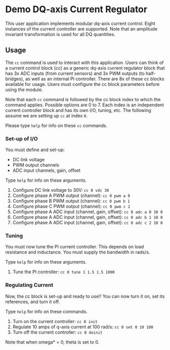 # Demo DQ-axis Current Regulator

This user application implements modular dq-axis current control. Eight instances of the current controller are supported. Note that an amplitude invariant transformation is used for all DQ quantities.

## Usage

The `cc` command is used to interact with this application. Users can think of a current control block (cc) as a generic dq-axis current regulator block that has 3x ADC inputs (from current sensors) and 3x PWM outputs (to half-bridges), as well as an internal PI controller. There are 8x of these cc blocks available for usage. Users must configure the cc block parameters before using the module.

Note that each `cc` command is followed by the cc block index to which the command applies. Possible options are 0 to 7. Each index is an independent current controller block and has its own I/O, tuning, etc. The following assume we are setting up `cc` at index `0`.

Please type `help` for info on these `cc` commands.

### Set-up of I/O

You must define and set-up:
- DC link voltage
- PWM output channels
- ADC input channels, gain, offset

Type `help` for info on these arguments.

1. Configure DC link voltage to 30V: `cc 0 vdc 30`
2. Configure phase A PWM output (channel): `cc 0 pwm a 0`
3. Configure phase B PWM output (channel): `cc 0 pwm b 1`
4. Configure phase C PWM output (channel): `cc 0 pwm c 2`
5. Configure phase A ADC input (channel, gain, offset): `cc 0 adc a 0 10 0`
6. Configure phase A ADC input (channel, gain, offset): `cc 0 adc b 1 10 0`
7. Configure phase A ADC input (channel, gain, offset): `cc 0 adc c 2 10 0`

### Tuning

You must now tune the PI current controller. This depends on load resistance and inductance. You must supply the bandwidth in rads/s. 

Type `help` for info on these arguments.

1. Tune the PI controller: `cc 0 tune 1 1.5 1.5 1000`

### Regulating Current

Now, the cc block is set-up and ready to use!! You can now turn it on, set its references, and turn it off.

Type `help` for info on these commands.

1. Turn on the current controller: `cc 0 init`
2. Regulate 10 amps of q-axis current at 100 rad/s: `cc 0 set 0 10 100`
3. Turn off the current controller: `cc 0 deinit`

Note that when omega* = 0, theta is set to 0.
